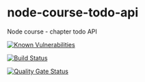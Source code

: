 # node-course-todo-api
Node course - chapter todo API

[![Known Vulnerabilities](https://snyk.io/test/github/Moser-ss/node-course-todo-api/badge.svg?targetFile=package.json)](https://snyk.io/test/github/Moser-ss/node-course-todo-api?targetFile=package.json)

[![Build Status](https://travis-ci.com/Moser-ss/node-course-todo-api.svg?branch=master)](https://travis-ci.com/Moser-ss/node-course-todo-api)

[![Quality Gate Status](https://sonarcloud.io/api/project_badges/measure?project=Moser-ss_node-course-todo-api&metric=alert_status)](https://sonarcloud.io/dashboard?id=Moser-ss_node-course-todo-api)